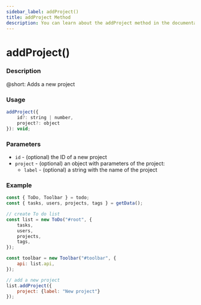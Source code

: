 ```yaml
---
sidebar_label: addProject()
title: addProject Method
description: You can learn about the addProject method in the documentation of the DHTMLX JavaScript To Do List library. Browse developer guides and API reference, try out code examples and live demos, and download a free 30-day evaluation version of DHTMLX To Do List.
---
```


# addProject()

### Description

@short: Adds a new project

### Usage

~~~js
addProject({
    id?: string | number,
    project?: object
}): void;
~~~

### Parameters

- `id` - (optional) the ID of a new project
- `project` - (optional) an object with parameters of the project:
  - `label` - (optional) a string with the name of the project

### Example

~~~js
const { ToDo, Toolbar } = todo;
const { tasks, users, projects, tags } = getData();

// create To do list
const list = new ToDo("#root", {
    tasks,
    users,
	projects,
	tags,
});

const toolbar = new Toolbar("#toolbar", {
    api: list.api,
});

// add a new project
list.addProject({
	project: {label: "New project"}
});
~~~